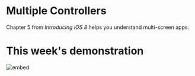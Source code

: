 # Multiple Controllers

Chapter 5 from *Introducing iOS 8* helps you understand multi-screen apps.

# This week's demonstration

![embed](https://player.vimeo.com/video/163546696)

